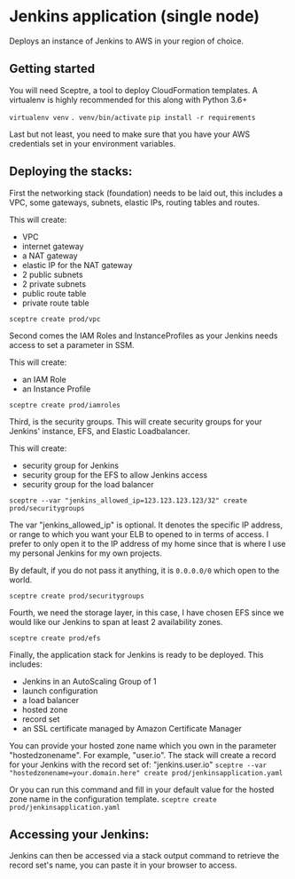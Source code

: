 # Jenkins application (single node)

Deploys an instance of Jenkins to AWS in your region of choice.

## Getting started

You will need Sceptre, a tool to deploy CloudFormation templates.  A virtualenv is highly recommended for this along with Python 3.6+

`virtualenv venv`
`. venv/bin/activate`
`pip install -r requirements`

Last but not least, you need to make sure that you have your AWS credentials set in your environment variables.

## Deploying the stacks:

First the networking stack (foundation) needs to be laid out, this includes a VPC, some gateways, subnets, elastic IPs, routing tables and routes.

This will create:
- VPC
- internet gateway
- a NAT gateway
- elastic IP for the NAT gateway
- 2 public subnets
- 2 private subnets
- public route table
- private route table

`sceptre create prod/vpc`

Second comes the IAM Roles and InstanceProfiles as your Jenkins needs access to
set a parameter in SSM.

This will create:
- an IAM Role
- an Instance Profile

`sceptre create prod/iamroles`

Third, is the security groups.  This will create security groups for your Jenkins' instance, EFS, and Elastic Loadbalancer.

This will create:
- security group for Jenkins
- security group for the EFS to allow Jenkins access
- security group for the load balancer

`sceptre --var "jenkins_allowed_ip=123.123.123.123/32" create prod/securitygroups`

The var "jenkins_allowed_ip" is optional.  It denotes the specific IP address, or range to which you want
your ELB to opened to in terms of access.  I prefer to only open it to the IP address of my home since that
is where I use my personal Jenkins for my own projects.

By default, if you do not pass it anything, it is `0.0.0.0/0` which open to the world.

`sceptre create prod/securitygroups`

Fourth, we need the storage layer, in this case, I have chosen EFS since we would like our Jenkins to span at least 2 availability zones.

`sceptre create prod/efs`

Finally, the application stack for Jenkins is ready to be deployed.  This includes:

- Jenkins in an AutoScaling Group of 1
- launch configuration
- a load balancer
- hosted zone
- record set
- an SSL certificate managed by Amazon Certificate Manager

You can provide your hosted zone name which you own in the parameter "hostedzonename".
For example, "user.io".  The stack will create a record for your Jenkins with the record set of: "jenkins.user.io"
`sceptre --var "hostedzonename=your.domain.here" create prod/jenkinsapplication.yaml`

Or you can run this command and fill in your default value for the hosted zone name in the configuration template.
`sceptre create prod/jenkinsapplication.yaml`


## Accessing your Jenkins:

Jenkins can then be accessed via a stack output command to retrieve the record set's name, you can paste it in your browser to access.
